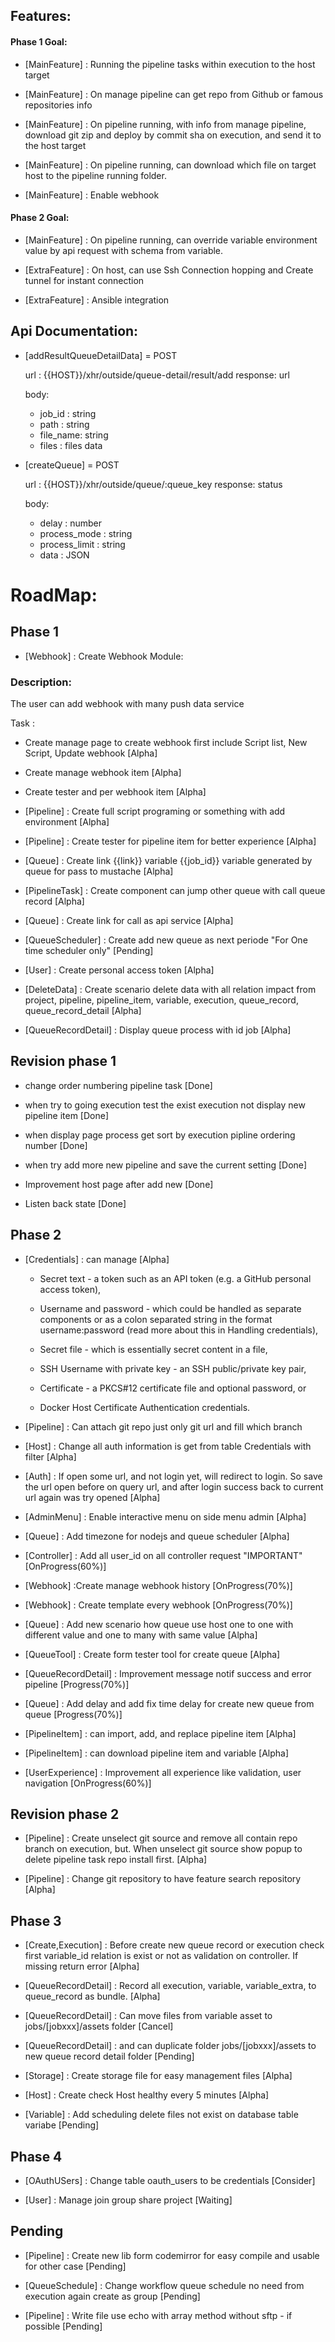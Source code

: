 
## Features:

#### Phase 1 Goal:

- [MainFeature] : Running the pipeline tasks within execution to the host target

- [MainFeature] : On manage pipeline can get repo from Github or famous repositories info

- [MainFeature] : On pipeline running, with info from manage pipeline, download git zip and deploy by commit sha on execution, and send it to the host target

- [MainFeature] : On pipeline running, can download which file on target host to the pipeline running folder.

- [MainFeature] : Enable webhook

#### Phase 2 Goal:

- [MainFeature] : On pipeline running, can override variable environment value by api request with schema from variable.

- [ExtraFeature] : On host, can use Ssh Connection hopping and Create tunnel for instant connection

- [ExtraFeature] : Ansible integration

  

## Api Documentation:

- [addResultQueueDetailData] = POST 

	url : {{HOST}}/xhr/outside/queue-detail/result/add 
	response: url

	body:
	- job_id : string
	- path : string
	- file_name: string
	- files : files data

- [createQueue] = POST

	url : {{HOST}}/xhr/outside/queue/:queue_key
	response: status
	
	body:
	- delay : number
	- process_mode : string
	- process_limit : string
	- data : JSON

# RoadMap:

## Phase 1

- [Webhook] : Create Webhook Module:

### Description:

The user can add webhook with many push data service

Task :

- Create manage page to create webhook first include Script list, New Script, Update webhook [Alpha]

- Create manage webhook item [Alpha]

- Create tester and per webhook item [Alpha]



- [Pipeline] : Create full script programing or something with add environment [Alpha]

- [Pipeline] : Create tester for pipeline item for better experience [Alpha]

- [Queue] : Create link {{link}} variable {{job_id}} variable generated by queue for pass to mustache [Alpha]

- [PipelineTask] : Create component can jump other queue with call queue record [Alpha]

- [Queue] : Create link for call as api service [Alpha]

- [QueueScheduler] : Create add new queue as next periode "For One time scheduler only" [Pending]

- [User] : Create personal access token [Alpha]

- [DeleteData] : Create scenario delete data with all relation impact from project, pipeline, pipeline_item, variable, execution, queue_record, queue_record_detail [Alpha]

- [QueueRecordDetail] : Display queue process with id job [Alpha]

  

## Revision phase 1

- change order numbering pipeline task [Done]

- when try to going execution test the exist execution not display new pipeline item [Done]

- when display page process get sort by execution pipline ordering number [Done]

- when try add more new pipeline and save the current setting [Done]

- Improvement host page after add new [Done]

- Listen back state [Done]

  

## Phase 2

- [Credentials] : can manage [Alpha]

	- Secret text - a token such as an API token (e.g. a GitHub personal access token),

	- Username and password - which could be handled as separate components or as a colon separated string in the format username:password (read more about this in Handling credentials),

	- Secret file - which is essentially secret content in a file,

	- SSH Username with private key - an SSH public/private key pair,

	- Certificate - a PKCS#12 certificate file and optional password, or

	- Docker Host Certificate Authentication credentials.

- [Pipeline] : Can attach git repo just only git url and fill which branch

- [Host] : Change all auth information is get from table Credentials with filter [Alpha]

- [Auth] : If open some url, and not login yet, will redirect to login. So save the url open before on query url, and after login success back to current url again was try opened [Alpha]

- [AdminMenu] : Enable interactive menu on side menu admin [Alpha]

- [Queue] : Add timezone for nodejs and queue scheduler [Alpha]

- [Controller] : Add all user_id on all controller request "IMPORTANT" [OnProgress(60%)]

- [Webhook] :Create manage webhook history [OnProgress(70%)]

- [Webhook] : Create template every webhook [OnProgress(70%)]

- [Queue] : Add new scenario how queue use host one to one with different value and one to many with same value [Alpha] 

- [QueueTool] : Create form tester tool for create queue [Alpha]

- [QueueRecordDetail] : Improvement message notif success and error pipeline [Progress(70%)]

- [Queue] : Add delay and add fix time delay for create new queue from queue [Progress(70%)]

- [PipelineItem] : can import, add, and replace pipeline item [Alpha]

- [PipelineItem] : can download pipeline item and variable [Alpha]

- [UserExperience] : Improvement all experience like validation, user navigation [OnProgress(60%)]


## Revision phase 2
- [Pipeline] : Create unselect git source and remove all contain repo branch on execution, but. When unselect git source show popup to delete pipeline task repo install first. [Alpha]

- [Pipeline] : Change git repository to have feature search repository [Alpha]


## Phase 3

- [Create,Execution] : Before create new queue record or execution check first variable_id relation is exist or not as validation on controller. If missing return error [Alpha]

- [QueueRecordDetail] : Record all execution, variable, variable_extra, to queue_record as bundle. [Alpha]

- [QueueRecordDetail] : Can move files from variable asset to jobs/[jobxxx]/assets folder [Cancel]

- [QueueRecordDetail] : and can duplicate folder jobs/[jobxxx]/assets to new queue record detail folder [Pending]

- [Storage] : Create storage file for easy management files [Alpha]

- [Host] : Create check Host healthy every 5 minutes [Alpha]

- [Variable] : Add scheduling delete files not exist on database table variabe [Pending]


## Phase 4

- [OAuthUSers] : Change table oauth_users  to be credentials [Consider]

- [User] : Manage join group share project [Waiting]


## Pending

- [Pipeline] : Create new lib form codemirror for easy compile and usable for other case [Pending]

- [QueueSchedule] : Change workflow queue schedule no need from execution again create as group [Pending]

- [Pipeline] : Write file use echo with array method without sftp - if possible [Pending]